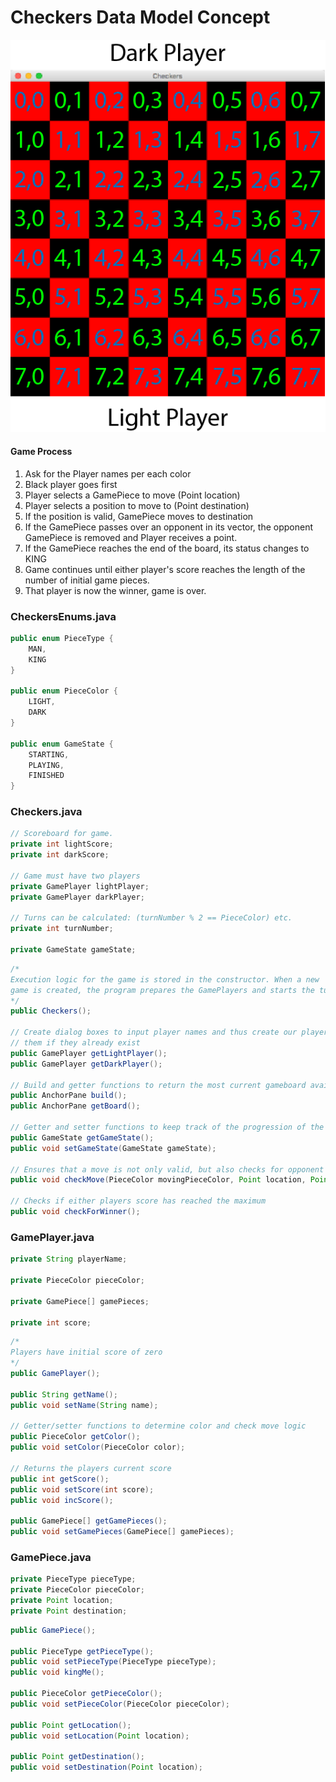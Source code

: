 # Checkers Data Model Concept

![Checkerboard visual](https://raw.githubusercontent.com/alxgmpr/CheckersGameModel/master/board_concept.png "(x,y) coordinate system")

#### Game Process

1) Ask for the Player names per each color
2) Black player goes first
3) Player selects a GamePiece to move (Point location)
4) Player selects a position to move to (Point destination)
5) If the position is valid, GamePiece moves to destination
6) If the GamePiece passes over an opponent in its vector, the opponent GamePiece is removed and Player receives a point.
7) If the GamePiece reaches the end of the board, its status changes to KING
8) Game continues until either player's score reaches the length of the number of initial game pieces.
9) That player is now the winner, game is over.

### CheckersEnums.java
```java
public enum PieceType {
    MAN, 
    KING
}

public enum PieceColor {
    LIGHT,
    DARK
}

public enum GameState {
    STARTING,
    PLAYING,
    FINISHED
}
```


### Checkers.java
```java
// Scoreboard for game.
private int lightScore;
private int darkScore;

// Game must have two players
private GamePlayer lightPlayer;
private GamePlayer darkPlayer;

// Turns can be calculated: (turnNumber % 2 == PieceColor) etc.
private int turnNumber;

private GameState gameState;
```

```java
/* 
Execution logic for the game is stored in the constructor. When a new
game is created, the program prepares the GamePlayers and starts the turn logic.
*/
public Checkers();

// Create dialog boxes to input player names and thus create our players or return
// them if they already exist
public GamePlayer getLightPlayer();
public GamePlayer getDarkPlayer();

// Build and getter functions to return the most current gameboard available
public AnchorPane build();
public AnchorPane getBoard();

// Getter and setter functions to keep track of the progression of the game
public GameState getGameState();
public void setGameState(GameState gameState);

// Ensures that a move is not only valid, but also checks for opponent pieces in the path
public void checkMove(PieceColor movingPieceColor, Point location, Point destination);

// Checks if either players score has reached the maximum
public void checkForWinner();

```


### GamePlayer.java

```java
private String playerName;

private PieceColor pieceColor;

private GamePiece[] gamePieces;

private int score;
```

```java
/*
Players have initial score of zero
*/
public GamePlayer();

public String getName();
public void setName(String name);

// Getter/setter functions to determine color and check move logic
public PieceColor getColor();
public void setColor(PieceColor color);

// Returns the players current score
public int getScore();
public void setScore(int score);
public void incScore();

public GamePiece[] getGamePieces();
public void setGamePieces(GamePiece[] gamePieces);

```


### GamePiece.java
```java
private PieceType pieceType;
private PieceColor pieceColor;
private Point location;
private Point destination;
```

```java
public GamePiece();

public PieceType getPieceType();
public void setPieceType(PieceType pieceType);
public void kingMe();

public PieceColor getPieceColor();
public void setPieceColor(PieceColor pieceColor);

public Point getLocation();
public void setLocation(Point location);

public Point getDestination();
public void setDestination(Point location);

```
